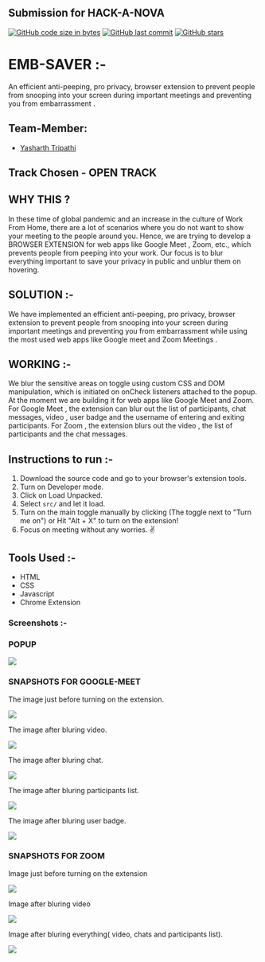 ## Submission for HACK-A-NOVA

[![GitHub code size in bytes](https://img.shields.io/github/languages/code-size/yasharthratan/HACK-A-NOVA?logo=github&style=social)](https://github.com/yasharthratan/) [![GitHub last commit](https://img.shields.io/github/last-commit/yasharthratan/HACK-A-NOVA?style=social&logo=git)](https://github.com/yasharthratan/) [![GitHub stars](https://img.shields.io/github/stars/yasharthratan/HACK-A-NOVA?style=social)](https://github.com/yasharthratan/.../stargazers)

# EMB-SAVER :- 
An efficient anti-peeping, pro privacy, browser extension to prevent people from snooping into your screen during important meetings and preventing you from embarrassment .

## Team-Member:

- [Yasharth Tripathi](https://github.com/yasharthratan)

## Track Chosen - OPEN TRACK

## WHY THIS ?

In these time of global pandemic and an increase in the culture of Work From Home, there are a lot of scenarios where you do not want to show your meeting to the people around you. Hence, we are trying to develop a BROWSER EXTENSION for web apps like Google Meet , Zoom, etc., which prevents people from peeping into your work. Our focus is to blur everything important to save your privacy in public and unblur them on hovering.

## SOLUTION :-

We have implemented an efficient anti-peeping, pro privacy, browser extension to prevent people from snooping into your screen during important meetings and preventing you from embarrassment while using the most used web apps like Google meet and Zoom Meetings .

## WORKING :- 

We blur the sensitive areas on toggle using custom CSS and DOM manipulation, which is initiated on onCheck listeners attached to the popup. At the moment we are building it for web apps like Google Meet and Zoom. For Google Meet , the extension can blur out the list of participants, chat messages, video , user badge and the username of entering and exiting participants. For Zoom , the extension blurs out the video , the list of participants and the chat messages.





## Instructions to run :-
1. Download the source code and go to your browser's extension tools.
2. Turn on Developer mode.
3. Click on Load Unpacked.
4. Select `src/` and let it load.
5. Turn on the main toggle manually by clicking (The toggle next to "Turn me on") or Hit "Alt + X" to turn on the extension!
6. Focus on meeting without any worries. ✌️

## Tools Used :-
- HTML
- CSS
- Javascript
- Chrome Extension

### Screenshots :-
  
  ### POPUP

![](https://github.com/yasharthratan/HACKULUS_BAAZIGAR/blob/main/screenshots/togle.png)
 
 ### SNAPSHOTS FOR GOOGLE-MEET
 The image just before turning on the extension.
 
![](https://github.com/yasharthratan/HACKULUS_BAAZIGAR/blob/main/screenshots/Gmeet.png)

The image after bluring video. 

![](https://github.com/yasharthratan/HACKULUS_BAAZIGAR/blob/main/screenshots/Gmeet-videoblur.png)

The image after bluring chat.

![](https://github.com/yasharthratan/HACKULUS_BAAZIGAR/blob/main/screenshots/chatblur-gmeet.png)

The image after bluring participants list.

![](https://github.com/yasharthratan/HACKULUS_BAAZIGAR/blob/main/screenshots/participants-gmeet.png)

The image after bluring user badge.

![](https://github.com/yasharthratan/HACKULUS_BAAZIGAR/blob/main/screenshots/userbadge-gmeet.png)

### SNAPSHOTS FOR ZOOM

Image just before turning on the extension

![](https://github.com/yasharthratan/HACKULUS_BAAZIGAR/blob/main/screenshots/Normal_zoom.png)

Image after bluring video

![](https://github.com/yasharthratan/HACKULUS_BAAZIGAR/blob/main/screenshots/Videoblur_zoom.png)

Image after bluring everything( video, chats and participants list).

![](https://github.com/yasharthratan/HACKULUS_BAAZIGAR/blob/main/screenshots/Blur_zoom.png)
